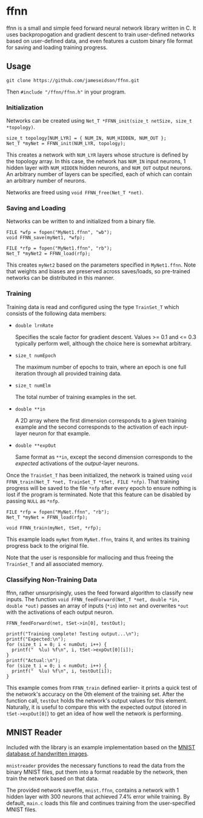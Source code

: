 # ffnn
ffnn is a small and simple feed forward neural network library written in C.
It uses backpropogation and gradient descent to train user-defined networks based on user-defined data, and even features a custom binary file format for saving and loading training progress.

## Usage
```
git clone https://github.com/jameseidson/ffnn.git
```
Then `#include "/ffnn/ffnn.h"` in your program.

### Initialization
Networks can be created using `Net_T *FFNN_init(size_t netSize, size_t *topology)`.
```
size_t topology[NUM_LYR] = { NUM_IN, NUM_HIDDEN, NUM_OUT };
Net_T *myNet = FFNN_init(NUM_LYR, topology);
```
This creates a network with `NUM_LYR` layers whose structure is defined by the topology array. 
In this case, the network has `NUM_IN` input neurons, 1 hidden layer with `NUM_HIDDEN` hidden neurons, and `NUM_OUT` output neurons.
An arbitrary number of layers can be specified, each of which can contain an arbitrary number of neurons.

Networks are freed using `void FFNN_free(Net_T *net)`.

### Saving and Loading
Networks can be written to and initialized from a binary file.
```
FILE *wfp = fopen("MyNet1.ffnn", "wb");
void FFNN_save(myNet1, *wfp);

FILE *rfp = fopen("MyNet1.ffnn", "rb");
Net_T *myNet2 = FFNN_load(rfp);
```
This creates `myNet2` based on the parameters specified in `MyNet1.ffnn`.
Note that weights and biases are preserved across saves/loads, so pre-trained networks can be distributed in this manner.

### Training
Training data is read and configured using the type `TrainSet_T` which consists of the following data members:

- `double lrnRate`

  Specifies the scale factor for gradient descent. Values >= 0.1 and <= 0.3 typically perform well, although the choice here is somewhat arbitrary.

- `size_t numEpoch`

  The maximum number of epochs to train, where an epoch is one full iteration through all provided training data.

- `size_t numElm`

  The total number of training examples in the set.

- `double **in`

  A 2D array where the first dimension corresponds to a given training example and the second corresponds to the activation of each input-layer neuron for that example.

- `double **expOut`

  Same format as `**in`, except the second dimension corresponds to the *expected* activations of the *output*-layer neurons.

Once the `TrainSet_T` has been initialized, the network is trained using `void FFNN_train(Net_T *net, TrainSet_T *tSet, FILE *nfp)`. 
That training progress will be saved to the file `*nfp` after every epoch to ensure nothing is lost if the program is terminated. 
Note that this feature can be disabled by passing `NULL` as `*nfp`.
```
FILE *rfp = fopen("MyNet.ffnn", "rb");
Net_T *myNet = FFNN_load(rfp);

void FFNN_train(myNet, tSet, *rfp);
```
This example loads `myNet` from `MyNet.ffnn`, trains it, and writes its training progress back to the original file.

Note that the user is responsible for mallocing and thus freeing the `TrainSet_T` and all associated memory.

### Classifying Non-Training Data
ffnn, rather unsurprisingly, uses the feed forward algorithm to classify new inputs. 
The function `void FFNN_feedForward(Net_T *net, double *in, double *out)` passes an array of inputs (`*in`) into `net` and overwrites `*out` with the activations of each output neuron.
```
FFNN_feedForward(net, tSet->in[0], testOut);

printf("Training complete! Testing output...\n");
printf("Expected:\n");
for (size_t i = 0; i < numOut; i++) {
  printf("  %lu) %f\n", i, tSet->expOut[0][i]);
}
printf("Actual:\n");
for (size_t i = 0; i < numOut; i++) {
  printf("  %lu) %f\n", i, testOut[i]);
}
```
This example comes from `FFNN_train` defined earlier- it prints a quick test of the network's accuracy on the 0th element of the training set. 
After the function call, `testOut` holds the network's output values for this element.
Naturally, it is useful to compare this with the expected output (stored in `tSet->expOut[0]`) to get an idea of how well the network is performing.

## MNIST Reader 
Included with the library is an example implementation based on the [MNIST database of handwritten images](http://yann.lecun.com/exdb/mnist/). 

`mnistreader` provides the necessary functions to read the data from the binary MNIST files, put them into a format readable by the network, then train the network based on that data. 

The provided network savefile, `mnist.ffnn`, contains a network with 1 hidden layer with 300 neurons that achieved 7.4% error while training.
By default, `main.c` loads this file and continues training from the user-specified MNIST files.
